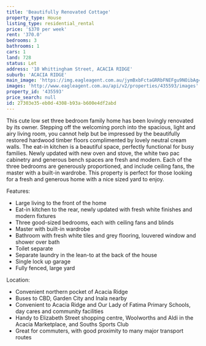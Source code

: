 ```yaml
---
title: 'Beautifully Renovated Cottage'
property_type: House
listing_type: residential_rental
price: '$370 per week'
rent: '370.0'
bedrooms: 3
bathrooms: 1
cars: 1
land: 728
status: Let
address: '10 Whittingham Street, ACACIA RIDGE'
suburb: 'ACACIA RIDGE'
main_image: 'https://img.eagleagent.com.au/jymBxbFctaGRRbFNEFgu9NOibAg=/1280x854/smart/https://s3-us-west-2.amazonaws.com/eagleagent-orig/images/6825951/426801058-image-M.jpg'
images: 'http://www.eagleagent.com.au/api/v2/properties/435593/images'
property_id: '435593'
price_search: null
id: 27303e35-eb0d-4308-b93a-b600e4df2abd
---
```

This cute low set three bedroom family home has been lovingly renovated by its owner. Stepping off the welcoming porch into the spacious, light and airy living room, you cannot help but be impressed by the beautifully restored hardwood timber floors complimented by lovely neutral cream walls. The eat-in kitchen is a beautiful space, perfectly functional for busy families. Newly updated with new oven and stove, the white two pac cabinetry and generous bench spaces are fresh and modern. Each of the three bedrooms are generously proportioned, and include ceiling fans, the master with a built-in wardrobe. This property is perfect for those looking for a fresh and generous home with a nice sized yard to enjoy.

Features:

*  Large living to the front of the home
*  Eat-in kitchen to the rear, newly updated with fresh white finishes and modern fixtures
*  Three good-sized bedrooms, each with ceiling fans and blinds
*  Master with built-in wardrobe
*  Bathroom with fresh white tiles and grey flooring, louvered window and shower over bath
*  Toilet separate
*  Separate laundry in the lean-to at the back of the house
*  Single lock up garage
*  Fully fenced, large yard

Location:
*  Convenient northern pocket of Acacia Ridge
*  Buses to CBD, Garden City and Inala nearby
*  Convenient to Acacia Ridge and Our Lady of Fatima Primary Schools, day cares and community facilities
*  Handy to Elizabeth Street shopping centre, Woolworths and Aldi in the Acacia Marketplace, and Souths Sports Club
*  Great for commuters, with good proximity to many major transport routes